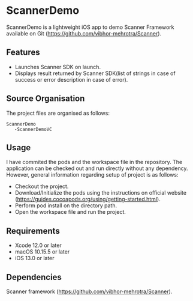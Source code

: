 # ScannerDemo

ScannerDemo is a lightweight iOS app to demo Scanner Framework available on Git (https://github.com/vibhor-mehrotra/Scanner).


## Features

- Launches Scanner SDK on launch.
- Displays result returned by Scanner SDK(list of strings in case of success or error description in case of error).


## Source Organisation

The project files are organised as follows:

    ScannerDemo
       -ScannerDemoVC
    
    

## Usage

I have commited the pods and the workspace file in the repository. The application can be checked out and run directly without any dependency.
However, general information regarding setup of project is as follows:

  - Checkout the project.
  - Download/Initialize the pods using the instructions on official website (https://guides.cocoapods.org/using/getting-started.html).
  - Perform pod install on the directory path.
  - Open the workspace file and run the project.


## Requirements

- Xcode 12.0 or later
- macOS 10.15.5 or later
- iOS 13.0 or later


## Dependencies

Scanner framework (https://github.com/vibhor-mehrotra/Scanner).
